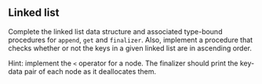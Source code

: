 ## Linked list

Complete the linked list data structure and associated type-bound
procedures for `append`, `get` and `finalizer`. Also, implement a
procedure that checks whether or not the keys in a given linked list
are in ascending order. 

Hint: implement the `<` operator for a node. The finalizer should
print the key-data pair of each node as it deallocates them.
